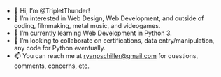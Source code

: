 - 👋 Hi, I’m @TripletThunder!
- 👀 I’m interested in Web Design, Web Development, and outside of coding, filmmaking, metal music, and videogames.
- 🌱 I’m currently learning Web Development in Python 3.
- 💞️ I’m looking to collaborate on certifications, data entry/manipulation, any code for Python eventually.
- 📫 You can reach me at ryanpschiller@gmail.com for questions, comments, concerns, etc.

<!---
TripletThunder/TripletThunder is a ✨ special ✨ repository because its `README.md` (this file) appears on your GitHub profile.
You can click the Preview link to take a look at your changes.
--->
